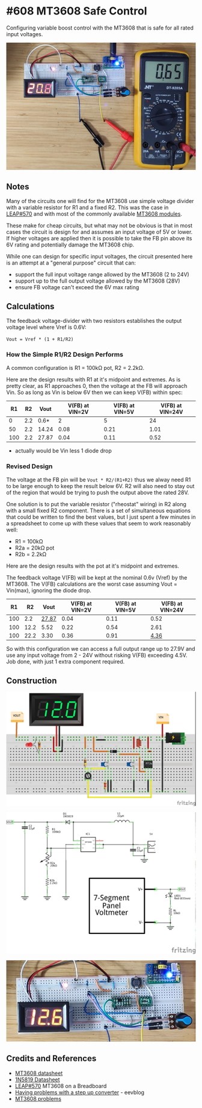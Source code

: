 # #608 MT3608 Safe Control

Configuring variable boost control with the MT3608 that is safe for all rated input voltages.

![Build](./assets/SafeControl_build.jpg?raw=true)

## Notes

Many of the circuits one will find for the MT3608 use simple voltage divider with a variable resistor for R1 and a fixed R2.
This was the case in [LEAP#570](../Breadboarded) and with most of the commonly available [MT3608 modules](../variableboost).

These make for cheap circuits, but what may not be obvious is that in most cases the circuit is design for and assumes
an input voltage of 5V or lower. If higher voltages are applied then it is possible to take the FB pin above its 6V rating
and potentially damage the MT3608 chip.

While one can design for specific input voltages, the circuit presented here
is an attempt at a "general purpose" circuit that can:

* support the full input voltage range allowed by the MT3608 (2 to 24V)
* support up to the full output voltage allowed by the MT3608 (28V)
* ensure FB voltage can't exceed the 6V max rating

## Calculations

The feedback voltage-divider with two resistors establishes the output voltage level where Vref is 0.6V:

`Vout = Vref * (1 + R1/R2)`

### How the Simple R1/R2 Design Performs

A common configuration is R1 = 100kΩ pot, R2 = 2.2kΩ.

Here are the design results with R1 at it's midpoint and extremes.
As is pretty clear, as R1 approaches 0, then the voltage at the FB will approach Vin.
So as long as Vin is below 6V then we can keep V(FB) within spec:

| R1   | R2    | Vout   | V(FB) at VIN=2V | V(FB) at VIN=5V | V(FB) at VIN=24V |
|------|-------|--------|-----------------|-----------------|------------------|
| 0    | 2.2   |  0.6*  | 2               | 5               | 24               |
| 50   | 2.2   |  14.24 | 0.08            | 0.21            | 1.01             |
| 100  | 2.2   |  27.87 | 0.04            | 0.11            | 0.52             |

* actually would be Vin less 1 diode drop

### Revised Design

The voltage at the FB pin will be `Vout * R2/(R1+R2)` thus we alway need R1 to be large enough to keep the result below 6V.
R2 will also need to stay out of the region that would be trying to push the output above the rated 28V.

One solution is to put the variable resistor ("rheostat" wiring) in R2 along with a small fixed R2 component.
There is a set of simultaneous equations that could be written to find the best values, but I just spent a few minutes in a spreadsheet
to come up with these values that seem to work reasonably well:

* R1 = 100kΩ
* R2a = 20kΩ pot
* R2b = 2.2kΩ

Here are the design results with the pot at it's midpoint and extremes.

The feedback voltage V(FB) will be kept at the nominal 0.6v (Vref) by the MT3608.
The V(FB) calculations are the worst case assuming Vout = Vin(max), ignoring the diode drop.

| R1   | R2    | Vout   | V(FB) at VIN=2V | V(FB) at VIN=5V | V(FB) at VIN=24V |
|------|-------|--------|-----------------|-----------------|------------------|
| 100  | 2.2   | [27.87](https://www.wolframalpha.com/input?i=0.6V+*%281+%2B+100k%CE%A9%2F2.2k%CE%A9%29) | 0.04            | 0.11            | 0.52             |
| 100  | 12.2  |  5.52  | 0.22            | 0.54            | 2.61             |
| 100  | 22.2  |  3.30  | 0.36            | 0.91            | [4.36](https://www.wolframalpha.com/input?i=24V+*+22.2k%CE%A9%2F%28100k%CE%A9+%2B+22.2k%CE%A9%29) |

So with this configuration we can access a full output range up to 27.9V and use any input voltage from 2 - 24V without risking V(FB) exceeding 4.5V.
Job done, with just 1 extra component required.

## Construction

![bb](./assets/SafeControl_bb.jpg?raw=true)

![schematic](./assets/SafeControl_schematic.jpg?raw=true)

![bb_build](./assets/SafeControl_bb_build.jpg?raw=true)

## Credits and References

* [MT3608 datasheet](https://www.olimex.com/Products/Breadboarding/BB-PWR-3608/resources/MT3608.pdf)
* [1N5819 Datasheet](https://www.futurlec.com/Diodes/1N5819.shtml)
* [LEAP#570](../Breadboarded) MT3608 on a Breadboard
* [Having problems with a step up converter](https://www.eevblog.com/forum/beginners/having-problems-with-a-step-up-converter/) - eevblog
* [MT3608 problems](https://www.thebackshed.com/forum/ViewTopic.php?TID=11369)

